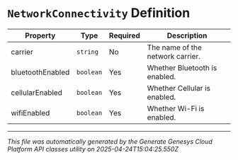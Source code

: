 # `NetworkConnectivity` Definition

| Property | Type | Required | Description |
|----------|------|----------|-------------|
| carrier | `string` | No | The name of the network carrier. |
| bluetoothEnabled | `boolean` | Yes | Whether Bluetooth is enabled. |
| cellularEnabled | `boolean` | Yes | Whether Cellular is enabled. |
| wifiEnabled | `boolean` | Yes | Whether Wi-Fi is enabled. |

---

*This file was automatically generated by the Generate Genesys Cloud Platform API classes utility on 2025-04-24T15:04:25.550Z*